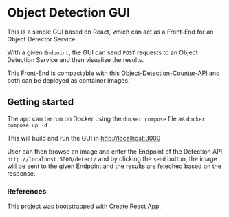 # Object Detection GUI
This is a simple GUI based on React, which can act as a Front-End for an Object Detector Service. 

With a given `Endpoint`, the GUI can send `POST` requests to an Object Detection Service and then visualize the results.

This Front-End is compactable with this [Object-Detection-Counter-API](https://github.com/jbantony/Object-Detection-Counter-API-YOLOv5) and both can be deployed as container images. 

## Getting started

The app can be run on Docker using the `docker compose` file as `docker compose up -d`

This will build and run the GUI in [http://localhost:3000](http://localhost:3000)

User can then browse an image and enter the Endpoint of the Detection API `http://localhost:5000/detect/` and by clicking the `send` button, the image will be sent to the given Endpoint and the results are feteched based on the response.


### References
This project was bootstrapped with [Create React App](https://github.com/facebook/create-react-app).

